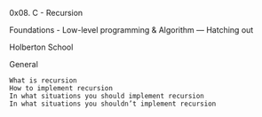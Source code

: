 0x08. C - Recursion

Foundations - Low-level programming & Algorithm ― Hatching out

 Holberton School

General

    What is recursion
    How to implement recursion
    In what situations you should implement recursion
    In what situations you shouldn’t implement recursion
